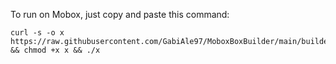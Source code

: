 To run on Mobox, just copy and paste this command:

```
curl -s -o x https://raw.githubusercontent.com/GabiAle97/MoboxBoxBuilder/main/builder && chmod +x x && ./x
```
